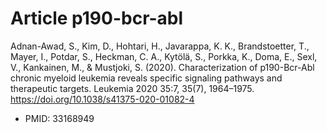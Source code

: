# Article p190-bcr-abl

Adnan-Awad, S., Kim, D., Hohtari, H., Javarappa, K. K., Brandstoetter, T., Mayer, I., Potdar, S., Heckman, C. A., Kytölä, S., Porkka, K., Doma, E., Sexl, V., Kankainen, M., & Mustjoki, S. (2020). Characterization of p190-Bcr-Abl chronic myeloid leukemia reveals specific signaling pathways and therapeutic targets. Leukemia 2020 35:7, 35(7), 1964–1975. https://doi.org/10.1038/s41375-020-01082-4

* PMID: 33168949
